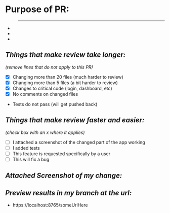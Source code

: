 # Purpose of PR:

> ---
-
-
-

## _Things that make review take longer:_

_(remove lines that do not apply to this PR)_

-   [x] Changing more than 20 files (much harder to review)
-   [x] Changing more than 5 files (a bit harder to review)
-   [x] Changes to critical code (login, dashboard, etc)
-   [x] No comments on changed files
-   Tests do not pass (will get pushed back)

## _Things that make review faster and easier:_

_(check box with an x where it applies)_

-   [ ] I attached a screenshot of the changed part of the app working
-   [ ] I added tests
-   [ ] This feature is requested specifically by a user
-   [ ] This will fix a bug

## _Attached Screenshot of my change:_

## _Preview results in my branch at the url:_

-   https://localhost:8765/someUrlHere
